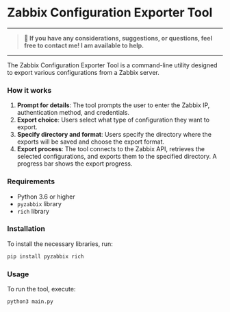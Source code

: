 # Zabbix Configuration Exporter Tool
---
> **📢 If you have any considerations, suggestions, or questions, feel free to contact me! I am available to help.**
---
The Zabbix Configuration Exporter Tool is a command-line utility designed to export various configurations from a Zabbix server.

### How it works

1. **Prompt for details**: The tool prompts the user to enter the Zabbix IP, authentication method, and credentials.
2. **Export choice**: Users select what type of configuration they want to export.
3. **Specify directory and format**: Users specify the directory where the exports will be saved and choose the export format.
4. **Export process**: The tool connects to the Zabbix API, retrieves the selected configurations, and exports them to the specified directory. A progress bar shows the export progress.

### Requirements
- Python 3.6 or higher
- `pyzabbix` library
- `rich` library

### Installation
To install the necessary libraries, run:
```bash
pip install pyzabbix rich
```

### Usage
To run the tool, execute:
```bash
python3 main.py
```
